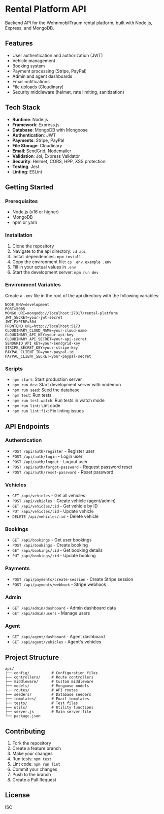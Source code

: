 # Rental Platform API

Backend API for the WohnmobilTraum rental platform, built with Node.js, Express, and MongoDB.

## Features

- User authentication and authorization (JWT)
- Vehicle management
- Booking system
- Payment processing (Stripe, PayPal)
- Admin and agent dashboards
- Email notifications
- File uploads (Cloudinary)
- Security middleware (helmet, rate limiting, sanitization)

## Tech Stack

- **Runtime**: Node.js
- **Framework**: Express.js
- **Database**: MongoDB with Mongoose
- **Authentication**: JWT
- **Payments**: Stripe, PayPal
- **File Storage**: Cloudinary
- **Email**: SendGrid, Nodemailer
- **Validation**: Joi, Express Validator
- **Security**: Helmet, CORS, HPP, XSS protection
- **Testing**: Jest
- **Linting**: ESLint

## Getting Started

### Prerequisites

- Node.js (v16 or higher)
- MongoDB
- npm or yarn

### Installation

1. Clone the repository
2. Navigate to the api directory: `cd api`
3. Install dependencies: `npm install`
4. Copy the environment file: `cp .env.example .env`
5. Fill in your actual values in `.env`
6. Start the development server: `npm run dev`

### Environment Variables

Create a `.env` file in the root of the api directory with the following variables:

```
NODE_ENV=development
PORT=5005
MONGO_URI=mongodb://localhost:27017/rental-platform
JWT_SECRET=your-jwt-secret
JWT_EXPIRE=30d
FRONTEND_URL=http://localhost:5173
CLOUDINARY_CLOUD_NAME=your-cloud-name
CLOUDINARY_API_KEY=your-api-key
CLOUDINARY_API_SECRET=your-api-secret
SENDGRID_API_KEY=your-sendgrid-key
STRIPE_SECRET_KEY=your-stripe-key
PAYPAL_CLIENT_ID=your-paypal-id
PAYPAL_CLIENT_SECRET=your-paypal-secret
```

### Scripts

- `npm start`: Start production server
- `npm run dev`: Start development server with nodemon
- `npm run seed`: Seed the database
- `npm test`: Run tests
- `npm run test:watch`: Run tests in watch mode
- `npm run lint`: Lint code
- `npm run lint:fix`: Fix linting issues

## API Endpoints

### Authentication

- `POST /api/auth/register` - Register user
- `POST /api/auth/login` - Login user
- `POST /api/auth/logout` - Logout user
- `POST /api/auth/forgot-password` - Request password reset
- `POST /api/auth/reset-password` - Reset password

### Vehicles

- `GET /api/vehicles` - Get all vehicles
- `POST /api/vehicles` - Create vehicle (agent/admin)
- `GET /api/vehicles/:id` - Get vehicle by ID
- `PUT /api/vehicles/:id` - Update vehicle
- `DELETE /api/vehicles/:id` - Delete vehicle

### Bookings

- `GET /api/bookings` - Get user bookings
- `POST /api/bookings` - Create booking
- `GET /api/bookings/:id` - Get booking details
- `PUT /api/bookings/:id` - Update booking

### Payments

- `POST /api/payments/create-session` - Create Stripe session
- `POST /api/payments/webhook` - Stripe webhook

### Admin

- `GET /api/admin/dashboard` - Admin dashboard data
- `GET /api/admin/users` - Manage users

### Agent

- `GET /api/agent/dashboard` - Agent dashboard
- `GET /api/agent/vehicles` - Agent's vehicles

## Project Structure

```
api/
├── config/          # Configuration files
├── controllers/     # Route controllers
├── middleware/      # Custom middleware
├── models/          # Mongoose models
├── routes/          # API routes
├── seeders/         # Database seeders
├── templates/       # Email templates
├── tests/           # Test files
├── utils/           # Utility functions
├── server.js        # Main server file
└── package.json
```

## Contributing

1. Fork the repository
2. Create a feature branch
3. Make your changes
4. Run tests: `npm test`
5. Lint code: `npm run lint`
6. Commit your changes
7. Push to the branch
8. Create a Pull Request

## License

ISC
